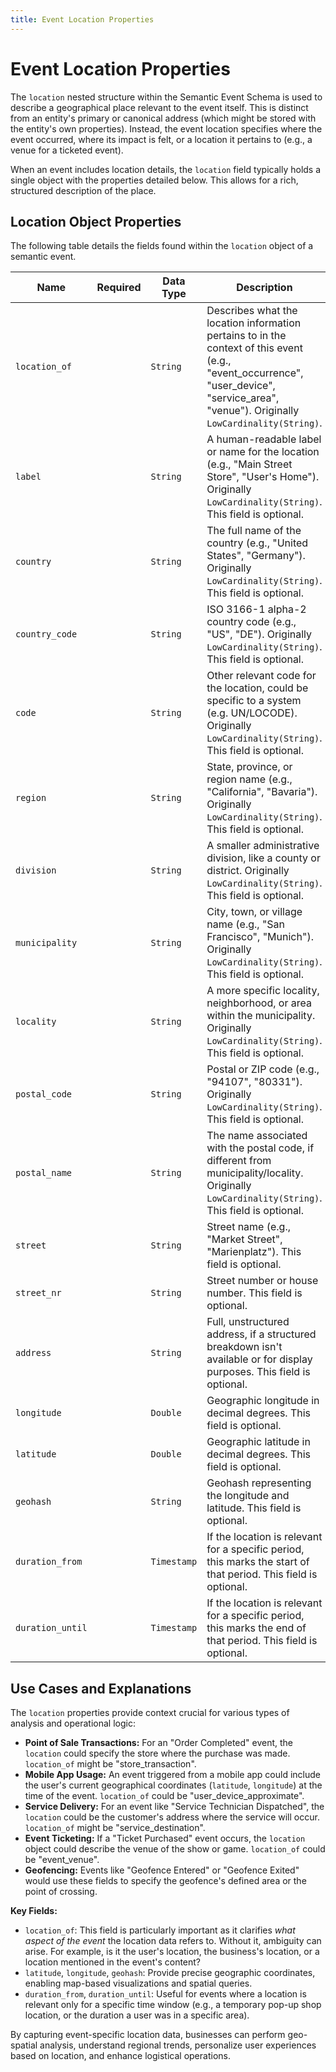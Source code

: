 ```yaml
---
title: Event Location Properties
---
```


# Event Location Properties

The `location` nested structure within the Semantic Event Schema is used to describe a geographical place relevant to the event itself. This is distinct from an entity's primary or canonical address (which might be stored with the entity's own properties). Instead, the event location specifies where the event occurred, where its impact is felt, or a location it pertains to (e.g., a venue for a ticketed event).

When an event includes location details, the `location` field typically holds a single object with the properties detailed below. This allows for a rich, structured description of the place.

## Location Object Properties

The following table details the fields found within the `location` object of a semantic event.

| Name              | Required | Data Type | Description                                                                                                                                                              |
|-------------------|----------|-----------|--------------------------------------------------------------------------------------------------------------------------------------------------------------------------|
| `location_of`     |          | `String`  | Describes what the location information pertains to in the context of this event (e.g., "event_occurrence", "user_device", "service_area", "venue"). Originally `LowCardinality(String)`. |
| `label`           |          | `String`  | A human-readable label or name for the location (e.g., "Main Street Store", "User's Home"). Originally `LowCardinality(String)`. This field is optional.                   |
| `country`         |          | `String`  | The full name of the country (e.g., "United States", "Germany"). Originally `LowCardinality(String)`. This field is optional.                                              |
| `country_code`    |          | `String`  | ISO 3166-1 alpha-2 country code (e.g., "US", "DE"). Originally `LowCardinality(String)`. This field is optional.                                                            |
| `code`            |          | `String`  | Other relevant code for the location, could be specific to a system (e.g. UN/LOCODE). Originally `LowCardinality(String)`. This field is optional.                          |
| `region`          |          | `String`  | State, province, or region name (e.g., "California", "Bavaria"). Originally `LowCardinality(String)`. This field is optional.                                               |
| `division`        |          | `String`  | A smaller administrative division, like a county or district. Originally `LowCardinality(String)`. This field is optional.                                                  |
| `municipality`    |          | `String`  | City, town, or village name (e.g., "San Francisco", "Munich"). Originally `LowCardinality(String)`. This field is optional.                                                 |
| `locality`        |          | `String`  | A more specific locality, neighborhood, or area within the municipality. Originally `LowCardinality(String)`. This field is optional.                                       |
| `postal_code`     |          | `String`  | Postal or ZIP code (e.g., "94107", "80331"). Originally `LowCardinality(String)`. This field is optional.                                                                  |
| `postal_name`     |          | `String`  | The name associated with the postal code, if different from municipality/locality. Originally `LowCardinality(String)`. This field is optional.                               |
| `street`          |          | `String`  | Street name (e.g., "Market Street", "Marienplatz"). This field is optional.                                                                                                |
| `street_nr`       |          | `String`  | Street number or house number. This field is optional.                                                                                                                     |
| `address`         |          | `String`  | Full, unstructured address, if a structured breakdown isn't available or for display purposes. This field is optional.                                                     |
| `longitude`       |          | `Double`  | Geographic longitude in decimal degrees. This field is optional.                                                                                                           |
| `latitude`        |          | `Double`  | Geographic latitude in decimal degrees. This field is optional.                                                                                                            |
| `geohash`         |          | `String`  | Geohash representing the longitude and latitude. This field is optional.                                                                                                   |
| `duration_from`   |          | `Timestamp`| If the location is relevant for a specific period, this marks the start of that period. This field is optional.                                                              |
| `duration_until`  |          | `Timestamp`| If the location is relevant for a specific period, this marks the end of that period. This field is optional.                                                               |

## Use Cases and Explanations

The `location` properties provide context crucial for various types of analysis and operational logic:

*   **Point of Sale Transactions:** For an "Order Completed" event, the `location` could specify the store where the purchase was made. `location_of` might be "store_transaction".
*   **Mobile App Usage:** An event triggered from a mobile app could include the user's current geographical coordinates (`latitude`, `longitude`) at the time of the event. `location_of` could be "user_device_approximate".
*   **Service Delivery:** For an event like "Service Technician Dispatched", the `location` could be the customer's address where the service will occur. `location_of` might be "service_destination".
*   **Event Ticketing:** If a "Ticket Purchased" event occurs, the `location` object could describe the venue of the show or game. `location_of` could be "event_venue".
*   **Geofencing:** Events like "Geofence Entered" or "Geofence Exited" would use these fields to specify the geofence's defined area or the point of crossing.

**Key Fields:**

*   `location_of`: This field is particularly important as it clarifies *what aspect of the event* the location data refers to. Without it, ambiguity can arise. For example, is it the user's location, the business's location, or a location mentioned in the event's content?
*   `latitude`, `longitude`, `geohash`: Provide precise geographic coordinates, enabling map-based visualizations and spatial queries.
*   `duration_from`, `duration_until`: Useful for events where a location is relevant only for a specific time window (e.g., a temporary pop-up shop location, or the duration a user was in a specific area).

By capturing event-specific location data, businesses can perform geo-spatial analysis, understand regional trends, personalize user experiences based on location, and enhance logistical operations.

